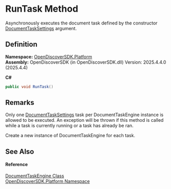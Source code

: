 # RunTask Method


Asynchronously executes the document task defined by the constructor <a href="15834f2e-5778-5912-a2cc-a92e9d2e78fb">DocumentTaskSettings</a> argument.



## Definition
**Namespace:** <a href="aceb8efa-8dcd-26ac-b049-012c1f331112">OpenDiscoverSDK.Platform</a>  
**Assembly:** OpenDiscoverSDK (in OpenDiscoverSDK.dll) Version: 2025.4.4.0 (2025.4.4)

**C#**
``` C#
public void RunTask()
```



## Remarks

Only one <a href="15834f2e-5778-5912-a2cc-a92e9d2e78fb">DocumentTaskSettings</a> task per DocumentTaskEngine instance is allowed to be executed. An exception will be thrown if this method is called while a task is currently running or a task has already be ran.

Create a new instance of DocumentTaskEngine for each task.


## See Also


#### Reference
<a href="55591a84-1c9a-5c6d-eefe-62a2134d5370">DocumentTaskEngine Class</a>  
<a href="aceb8efa-8dcd-26ac-b049-012c1f331112">OpenDiscoverSDK.Platform Namespace</a>  
